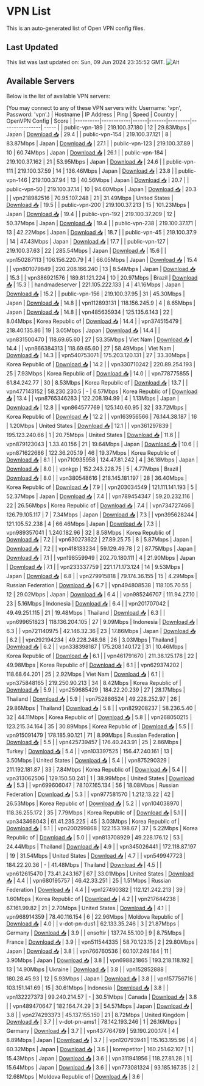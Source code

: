 # VPN List

This is an auto-generated list of Open VPN config files.

## Last Updated

This list was last updated on: Sun, 09 Jun 2024 23:35:52 GMT.
![Alt](https://repobeats.axiom.co/api/embed/186b98318ef1479477931607c1ad7d823f12451f.svg "Repobeats analytics image")

## Available Servers

Below is the list of available VPN servers:

(You may connect to any of these VPN servers with: Username: 'vpn', Password: 'vpn'.)
| Hostname | IP Address | Ping | Speed | Country | OpenVPN Config | Score |
|----------|------------|------|-------|---------|----------------| ----- |
| public-vpn-189 | 219.100.37.180 | 12 | 29.83Mbps | Japan | [Download 📥](./configs/server_0_JP.ovpn) | 29.4 |
| public-vpn-154 | 219.100.37.121 | 8 | 83.87Mbps | Japan | [Download 📥](./configs/server_1_JP.ovpn) | 27.1 |
| public-vpn-123 | 219.100.37.89 | 10 | 60.74Mbps | Japan | [Download 📥](./configs/server_2_JP.ovpn) | 26.1 |
| public-vpn-184 | 219.100.37.162 | 21 | 53.95Mbps | Japan | [Download 📥](./configs/server_3_JP.ovpn) | 24.6 |
| public-vpn-111 | 219.100.37.59 | 14 | 136.46Mbps | Japan | [Download 📥](./configs/server_4_JP.ovpn) | 23.8 |
| public-vpn-146 | 219.100.37.94 | 13 | 40.56Mbps | Japan | [Download 📥](./configs/server_5_JP.ovpn) | 20.7 |
| public-vpn-50 | 219.100.37.14 | 10 | 94.60Mbps | Japan | [Download 📥](./configs/server_6_JP.ovpn) | 20.3 |
| vpn218982516 | 70.95.107.248 | 21 | 31.49Mbps | United States | [Download 📥](./configs/server_7_US.ovpn) | 19.5 |
| public-vpn-200 | 219.100.37.213 | 15 | 101.23Mbps | Japan | [Download 📥](./configs/server_8_JP.ovpn) | 19.4 |
| public-vpn-192 | 219.100.37.209 | 12 | 50.37Mbps | Japan | [Download 📥](./configs/server_9_JP.ovpn) | 19.4 |
| public-vpn-238 | 219.100.37.171 | 13 | 42.22Mbps | Japan | [Download 📥](./configs/server_10_JP.ovpn) | 18.7 |
| public-vpn-45 | 219.100.37.9 | 14 | 47.43Mbps | Japan | [Download 📥](./configs/server_11_JP.ovpn) | 17.7 |
| public-vpn-127 | 219.100.37.63 | 22 | 285.54Mbps | Japan | [Download 📥](./configs/server_12_JP.ovpn) | 15.6 |
| vpn150287113 | 106.156.220.79 | 4 | 66.05Mbps | Japan | [Download 📥](./configs/server_13_JP.ovpn) | 15.4 |
| vpn801079849 | 220.208.166.240 | 13 | 8.54Mbps | Japan | [Download 📥](./configs/server_14_JP.ovpn) | 15.3 |
| vpn386921576 | 189.81.121.224 | 10 | 20.97Mbps | Brazil | [Download 📥](./configs/server_15_BR.ovpn) | 15.3 |
| handmadeserver | 221.105.222.133 | 4 | 41.16Mbps | Japan | [Download 📥](./configs/server_16_JP.ovpn) | 15.2 |
| public-vpn-156 | 219.100.37.95 | 31 | 45.30Mbps | Japan | [Download 📥](./configs/server_17_JP.ovpn) | 14.8 |
| vpn112893131 | 118.156.245.9 | 4 | 8.65Mbps | Japan | [Download 📥](./configs/server_18_JP.ovpn) | 14.8 |
| vpn485635934 | 125.135.6.143 | 22 | 8.04Mbps | Korea Republic of | [Download 📥](./configs/server_19_KR.ovpn) | 14.4 |
| vpn374515479 | 218.40.135.86 | 19 | 3.05Mbps | Japan | [Download 📥](./configs/server_20_JP.ovpn) | 14.4 |
| vpn831500470 | 118.69.65.60 | 27 | 53.35Mbps | Viet Nam | [Download 📥](./configs/server_21_VN.ovpn) | 14.4 |
| vpn866384313 | 118.69.65.60 | 27 | 58.49Mbps | Viet Nam | [Download 📥](./configs/server_22_VN.ovpn) | 14.3 |
| vpn540753071 | 175.203.120.131 | 27 | 33.30Mbps | Korea Republic of | [Download 📥](./configs/server_23_KR.ovpn) | 14.2 |
| vpn330710242 | 220.89.254.193 | 25 | 7.93Mbps | Korea Republic of | [Download 📥](./configs/server_24_KR.ovpn) | 14.0 |
| vpn778775855 | 61.84.242.77 | 30 | 8.53Mbps | Korea Republic of | [Download 📥](./configs/server_25_KR.ovpn) | 13.7 |
| vpn477143152 | 58.230.230.5 | - | 6.57Mbps | Korea Republic of | [Download 📥](./configs/server_26_KR.ovpn) | 13.4 |
| vpn8765346283 | 122.208.194.99 | 4 | 1.13Mbps | Japan | [Download 📥](./configs/server_27_JP.ovpn) | 12.8 |
| vpn864577769 | 125.140.60.95 | 32 | 33.72Mbps | Korea Republic of | [Download 📥](./configs/server_28_KR.ovpn) | 12.2 |
| vpn163956566 | 76.144.38.187 | 16 | 1.20Mbps | United States | [Download 📥](./configs/server_29_US.ovpn) | 12.1 |
| vpn361297839 | 195.123.240.66 | 1 | 20.75Mbps | United States | [Download 📥](./configs/server_30_US.ovpn) | 11.6 |
| vpn879123043 | 1.33.40.156 | 21 | 19.64Mbps | Japan | [Download 📥](./configs/server_31_JP.ovpn) | 10.6 |
| vpn871622686 | 122.36.205.19 | 46 | 19.37Mbps | Korea Republic of | [Download 📥](./configs/server_32_KR.ovpn) | 8.1 |
| vpn710935958 | 124.47.81.242 | 4 | 36.18Mbps | Japan | [Download 📥](./configs/server_33_JP.ovpn) | 8.0 |
| vpnkgp | 152.243.228.75 | 5 | 4.77Mbps | Brazil | [Download 📥](./configs/server_34_BR.ovpn) | 8.0 |
| vpn380548616 | 218.145.181.197 | 28 | 36.40Mbps | Korea Republic of | [Download 📥](./configs/server_35_KR.ovpn) | 7.9 |
| vpn203034549 | 121.111.141.193 | 5 | 52.37Mbps | Japan | [Download 📥](./configs/server_36_JP.ovpn) | 7.4 |
| vpn789454347 | 59.20.232.116 | 22 | 26.56Mbps | Korea Republic of | [Download 📥](./configs/server_37_KR.ovpn) | 7.4 |
| vpn734727466 | 126.79.105.117 | 7 | 7.34Mbps | Japan | [Download 📥](./configs/server_38_JP.ovpn) | 7.3 |
| vpn395628244 | 121.105.52.238 | 4 | 66.46Mbps | Japan | [Download 📥](./configs/server_39_JP.ovpn) | 7.3 |
| vpn989357041 | 1.240.182.96 | 32 | 8.58Mbps | Korea Republic of | [Download 📥](./configs/server_40_KR.ovpn) | 7.2 |
| vpn630273622 | 27.89.25.75 | 8 | 5.87Mbps | Japan | [Download 📥](./configs/server_41_JP.ovpn) | 7.2 |
| vpn418133234 | 59.129.49.78 | 2 | 87.75Mbps | Japan | [Download 📥](./configs/server_42_JP.ovpn) | 7.1 |
| vpn198559949 | 202.70.180.111 | 4 | 21.90Mbps | Japan | [Download 📥](./configs/server_43_JP.ovpn) | 7.1 |
| vpn233337759 | 221.171.173.124 | 14 | 9.53Mbps | Japan | [Download 📥](./configs/server_44_JP.ovpn) | 6.8 |
| vpn279915818 | 79.174.36.155 | 15 | 4.29Mbps | Russian Federation | [Download 📥](./configs/server_45_RU.ovpn) | 6.7 |
| vpn494808538 | 118.105.70.55 | 12 | 29.02Mbps | Japan | [Download 📥](./configs/server_46_JP.ovpn) | 6.4 |
| vpn985246707 | 111.94.27.10 | 23 | 5.16Mbps | Indonesia | [Download 📥](./configs/server_47_ID.ovpn) | 6.4 |
| vpn201707042 | 49.49.251.115 | 21 | 19.48Mbps | Thailand | [Download 📥](./configs/server_48_TH.ovpn) | 6.3 |
| vpn699651823 | 118.136.204.105 | 27 | 9.09Mbps | Indonesia | [Download 📥](./configs/server_49_ID.ovpn) | 6.3 |
| vpn721140975 | 42.146.32.36 | 23 | 17.86Mbps | Japan | [Download 📥](./configs/server_50_JP.ovpn) | 6.2 |
| vpn292194234 | 49.228.248.98 | 26 | 3.03Mbps | Thailand | [Download 📥](./configs/server_51_TH.ovpn) | 6.2 |
| vpn338398187 | 175.208.140.172 | 31 | 10.46Mbps | Korea Republic of | [Download 📥](./configs/server_52_KR.ovpn) | 6.1 |
| vpn461791670 | 211.38.125.178 | 22 | 49.98Mbps | Korea Republic of | [Download 📥](./configs/server_53_KR.ovpn) | 6.1 |
| vpn629374202 | 118.68.64.201 | 25 | 2.92Mbps | Viet Nam | [Download 📥](./configs/server_54_VN.ovpn) | 6.1 |
| vpn375848165 | 219.250.90.213 | 34 | 8.42Mbps | Korea Republic of | [Download 📥](./configs/server_55_KR.ovpn) | 5.9 |
| vpn259685429 | 184.22.20.239 | 27 | 28.17Mbps | Thailand | [Download 📥](./configs/server_56_TH.ovpn) | 5.9 |
| vpn752886524 | 49.228.252.97 | 26 | 29.86Mbps | Thailand | [Download 📥](./configs/server_57_TH.ovpn) | 5.8 |
| vpn829208237 | 58.236.5.40 | 32 | 44.11Mbps | Korea Republic of | [Download 📥](./configs/server_58_KR.ovpn) | 5.8 |
| vpn268050215 | 123.215.34.164 | 35 | 30.89Mbps | Korea Republic of | [Download 📥](./configs/server_59_KR.ovpn) | 5.5 |
| vpn915091479 | 178.185.90.121 | 71 | 8.99Mbps | Russian Federation | [Download 📥](./configs/server_60_RU.ovpn) | 5.5 |
| vpn425739457 | 176.40.243.91 | 25 | 2.86Mbps | Turkey | [Download 📥](./configs/server_61_TR.ovpn) | 5.4 |
| vpn103397525 | 156.47.240.161 | 13 | 3.50Mbps | United States | [Download 📥](./configs/server_62_US.ovpn) | 5.4 |
| vpn875290329 | 211.192.181.87 | 33 | 7.84Mbps | Korea Republic of | [Download 📥](./configs/server_63_KR.ovpn) | 5.4 |
| vpn313062506 | 129.150.50.241 | 1 | 38.99Mbps | United States | [Download 📥](./configs/server_64_US.ovpn) | 5.3 |
| vpn699606047 | 78.107.165.134 | 56 | 18.08Mbps | Russian Federation | [Download 📥](./configs/server_65_RU.ovpn) | 5.3 |
| vpn977581570 | 1.212.13.22 | 42 | 26.53Mbps | Korea Republic of | [Download 📥](./configs/server_66_KR.ovpn) | 5.2 |
| vpn104038970 | 118.36.255.172 | 35 | 7.79Mbps | Korea Republic of | [Download 📥](./configs/server_67_KR.ovpn) | 5.1 |
| vpn343468043 | 61.41.235.225 | 45 | 3.03Mbps | Korea Republic of | [Download 📥](./configs/server_68_KR.ovpn) | 5.1 |
| vpn200299868 | 122.153.198.67 | 37 | 5.22Mbps | Korea Republic of | [Download 📥](./configs/server_69_KR.ovpn) | 5.0 |
| vpn813708929 | 49.228.176.12 | 53 | 24.44Mbps | Thailand | [Download 📥](./configs/server_70_TH.ovpn) | 4.9 |
| vpn345026441 | 172.118.87.197 | 19 | 31.54Mbps | United States | [Download 📥](./configs/server_71_US.ovpn) | 4.7 |
| vpn549947723 | 184.22.20.36 | - | 41.48Mbps | Thailand | [Download 📥](./configs/server_72_TH.ovpn) | 4.5 |
| vpn612615470 | 73.41.243.167 | 67 | 33.01Mbps | United States | [Download 📥](./configs/server_73_US.ovpn) | 4.4 |
| vpn680195757 | 46.42.33.251 | 25 | 1.51Mbps | Russian Federation | [Download 📥](./configs/server_74_RU.ovpn) | 4.4 |
| vpn127490382 | 112.121.242.213 | 39 | 1.60Mbps | Korea Republic of | [Download 📥](./configs/server_75_KR.ovpn) | 4.2 |
| vpn217644238 | 67.161.99.82 | 21 | 2.70Mbps | United States | [Download 📥](./configs/server_76_US.ovpn) | 4.1 |
| vpn968914359 | 78.40.116.154 | 6 | 22.96Mbps | Moldova Republic of | [Download 📥](./configs/server_77_MD.ovpn) | 4.0 |
| v-dot-pn-dus1 | 62.133.35.246 | 3 | 21.87Mbps | Germany | [Download 📥](./configs/server_78_DE.ovpn) | 3.9 |
| ensoftir | 137.74.55.100 | 9 | 8.75Mbps | France | [Download 📥](./configs/server_79_FR.ovpn) | 3.9 |
| vpn511544335 | 58.70.123.15 | 2 | 29.80Mbps | Japan | [Download 📥](./configs/server_80_JP.ovpn) | 3.8 |
| vpn766760536 | 60.107.249.184 | 11 | 3.90Mbps | Japan | [Download 📥](./configs/server_81_JP.ovpn) | 3.8 |
| vpn698821865 | 193.218.118.192 | 13 | 14.90Mbps | Ukraine | [Download 📥](./configs/server_82_UA.ovpn) | 3.8 |
| vpn152852888 | 180.28.45.93 | 12 | 5.93Mbps | Japan | [Download 📥](./configs/server_83_JP.ovpn) | 3.8 |
| vpn157756716 | 103.151.141.69 | 15 | 30.61Mbps | Indonesia | [Download 📥](./configs/server_84_ID.ovpn) | 3.8 |
| vpn132227373 | 99.240.214.57 | - | 30.51Mbps | Canada | [Download 📥](./configs/server_85_CA.ovpn) | 3.8 |
| vpn489470647 | 182.164.74.29 | 3 | 54.57Mbps | Japan | [Download 📥](./configs/server_86_JP.ovpn) | 3.8 |
| vpn274293373 | 45.137.155.150 | 21 | 8.72Mbps | United Kingdom | [Download 📥](./configs/server_87_GB.ovpn) | 3.7 |
| v-dot-pn-ams1 | 78.142.193.246 | 1 | 26.16Mbps | Germany | [Download 📥](./configs/server_88_DE.ovpn) | 3.7 |
| vpn437764789 | 59.190.200.174 | 4 | 8.89Mbps | Japan | [Download 📥](./configs/server_89_JP.ovpn) | 3.7 |
| vpn120793941 | 115.163.195.96 | 4 | 60.32Mbps | Japan | [Download 📥](./configs/server_90_JP.ovpn) | 3.6 |
| korrepetitor | 160.251.62.107 | 1 | 15.43Mbps | Japan | [Download 📥](./configs/server_91_JP.ovpn) | 3.6 |
| vpn311941956 | 118.27.81.28 | 1 | 15.64Mbps | Japan | [Download 📥](./configs/server_92_JP.ovpn) | 3.6 |
| vpn773081324 | 93.185.167.35 | 2 | 12.68Mbps | Moldova Republic of | [Download 📥](./configs/server_93_MD.ovpn) | 3.6 |
